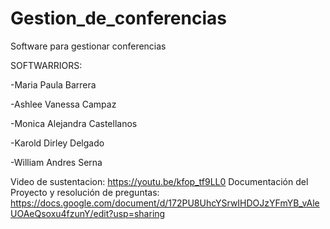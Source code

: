 # Gestion_de_conferencias

Software para gestionar conferencias 

SOFTWARRIORS:

-Maria Paula Barrera

-Ashlee Vanessa Campaz

-Monica Alejandra Castellanos

-Karold Dirley Delgado

-William Andres Serna

Video de sustentacion: 
https://youtu.be/kfop_tf9LL0
Documentación del Proyecto y resolución de preguntas:
https://docs.google.com/document/d/172PU8UhcYSrwIHDOJzYFmYB_vAleUOAeQsoxu4fzunY/edit?usp=sharing
